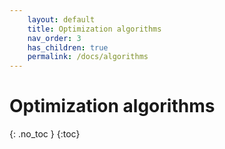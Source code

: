 ```yaml
---
    layout: default
    title: Optimization algorithms
    nav_order: 3
    has_children: true
    permalink: /docs/algorithms
---
```

# Optimization algorithms

{: .no_toc }
{:toc}